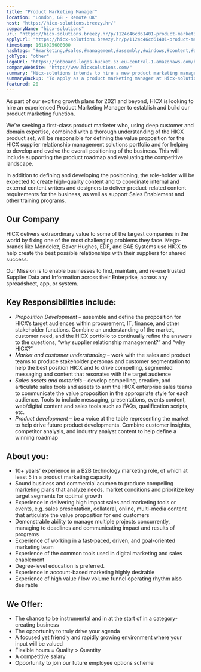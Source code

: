 ```yaml
---
title: "Product Marketing Manager"
location: "London, GB - Remote OK"
host: "https://hicx-solutions.breezy.hr/"
companyName: "hicx-solutions"
url: "https://hicx-solutions.breezy.hr/p/1124c46cd61401-product-marketing-manager"
applyUrl: "https://hicx-solutions.breezy.hr/p/1124c46cd61401-product-marketing-manager/apply"
timestamp: 1616025600000
hashtags: "#marketing,#sales,#management,#assembly,#windows,#content,#analytics,#ui/ux,#operations,#analysis"
jobType: "other"
logoUrl: "https://jobboard-logos-bucket.s3.eu-central-1.amazonaws.com/hicx-solutions"
companyWebsite: "http://www.hicxsolutions.com/"
summary: "Hicx-solutions intends to hire a new product marketing manager. If you have 10+ years’ experience in a B2B technology marketing role, of which at least 5 in a product marketing capacity, consider applying."
summaryBackup: "To apply as a product marketing manager at Hicx-solutions, you preferably need to have some knowledge of: #marketing, #sales, #management."
featured: 20
---
```


As part of our exciting growth plans for 2021 and beyond, HICX is looking to hire an experienced Product Marketing Manager to establish and build our product marketing function.

We’re seeking a first-class product marketer who, using deep customer and domain expertise, combined with a thorough understanding of the HICX product set, will be responsible for defining the value proposition for the HICX supplier relationship management solutions portfolio and for helping to develop and evolve the overall positioning of the business. This will include supporting the product roadmap and evaluating the competitive landscape.

In addition to defining and developing the positioning, the role-holder will be expected to create high-quality content and to coordinate internal and external content writers and designers to deliver product-related content requirements for the business, as well as support Sales Enablement and other training programs.

## Our Company

HICX delivers extraordinary value to some of the largest companies in the world by fixing one of the most challenging problems they face. Mega-brands like Mondelez, Baker Hughes, EDF, and BAE Systems use HICX to help create the best possible relationships with their suppliers for shared success.

Our Mission is to enable businesses to find, maintain, and re-use trusted Supplier Data and Information across their Enterprise, across any spreadsheet, app, or system.

## Key Responsibilities include:

*   _Proposition Development_ – assemble and define the proposition for HICX’s target audiences within procurement, IT, finance, and other stakeholder functions. Combine an understanding of the market, customer need, and the HICX portfolio to continually refine the answers to the questions, “why supplier relationship management?” and “why HICX?”
*   _Market and customer understanding_ – work with the sales and product teams to produce stakeholder personas and customer segmentation to help the best position HICX and to drive compelling, segmented messaging and content that resonates with the target audience
*   _Sales assets and materials_ – develop compelling, creative, and articulate sales tools and assets to arm the HICX enterprise sales teams to communicate the value proposition in the appropriate style for each audience. Tools to include messaging, presentations, events content, web/digital content and sales tools such as FAQs, qualification scripts, etc.
*   _Product development_ – be a voice at the table representing the market to help drive future product developments. Combine customer insights, competitor analysis, and industry analyst content to help define a winning roadmap

## About you:

*   10+ years’ experience in a B2B technology marketing role, of which at least 5 in a product marketing capacity
*   Sound business and commercial acumen to produce compelling marketing plans that analyze needs, market conditions and prioritize key target segments for optimal growth
*   Experience in delivering high impact sales and marketing tools or events, e.g. sales presentation, collateral, online, multi-media content that articulate the value proposition for end customers
*   Demonstrable ability to manage multiple projects concurrently, managing to deadlines and communicating impact and results of programs
*   Experience of working in a fast-paced, driven, and goal-oriented marketing team
*   Experience of the common tools used in digital marketing and sales enablement
*   Degree-level education is preferred.
*   Experience in account-based marketing highly desirable
*   Experience of high value / low volume funnel operating rhythm also desirable

## We Offer:

*   The chance to be instrumental and in at the start of in a category-creating business
*   The opportunity to truly drive your agenda
*   A focused yet friendly and rapidly growing environment where your input will be valued
*   Flexible hours = Quality > Quantity
*   A competitive salary
*   Opportunity to join our future employee options scheme

